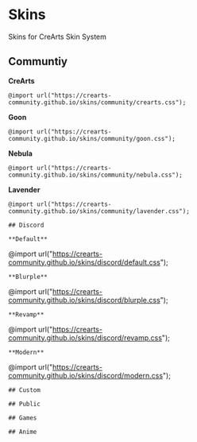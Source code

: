 # Skins
Skins for CreArts Skin System

## Communtiy

**CreArts**
```
@import url("https://crearts-community.github.io/skins/community/crearts.css");
```
**Goon**
```
@import url("https://crearts-community.github.io/skins/community/goon.css");
```
**Nebula**
```
@import url("https://crearts-community.github.io/skins/community/nebula.css");
```
**Lavender**
```
@import url("https://crearts-community.github.io/skins/community/lavender.css");

## Discord

**Default**
```
@import url("https://crearts-community.github.io/skins/discord/default.css");
```
**Blurple**
```
@import url("https://crearts-community.github.io/skins/discord/blurple.css");
``` 
**Revamp**
```
@import url("https://crearts-community.github.io/skins/discord/revamp.css");
```
**Modern**
```
@import url("https://crearts-community.github.io/skins/discord/modern.css");
```
## Custom

## Public

## Games

## Anime
